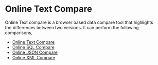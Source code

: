 # Online Text Compare

Online Text compare is a browser based data compare tool that highlights the differences between two versions. It can perform the following comparisons,

- [Online Text Compare](https://onlinetextcompare.com)
- [Online SQL Compare](https://onlinetextcompare.com/sql)
- [Online JSON Compare](https://onlinetextcompare.com/json)
- [Online XML Compare](https://onlinetextcompare.com/xml)
